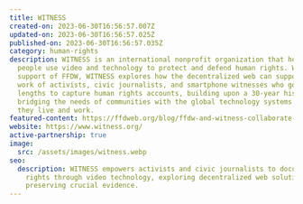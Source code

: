 ```yaml
---
title: WITNESS
created-on: 2023-06-30T16:56:57.007Z
updated-on: 2023-06-30T16:56:57.025Z
published-on: 2023-06-30T16:56:57.035Z
category: human-rights
description: WITNESS is an international nonprofit organization that helps
  people use video and technology to protect and defend human rights. With the
  support of FFDW, WITNESS explores how the decentralized web can support the
  work of activists, civic journalists, and smartphone witnesses who go to great
  lengths to capture human rights accounts, building upon a 30-year history
  bridging the needs of communities with the global technology systems in which
  they live and work.
featured-content: https://ffdweb.org/blog/ffdw-and-witness-collaborate-to-preserve-authentic-human-rights-records
website: https://www.witness.org/
active-partnership: true
image:
  src: /assets/images/witness.webp
seo:
  description: WITNESS empowers activists and civic journalists to document human
    rights through video technology, exploring decentralized web solutions for
    preserving crucial evidence.
---
```


